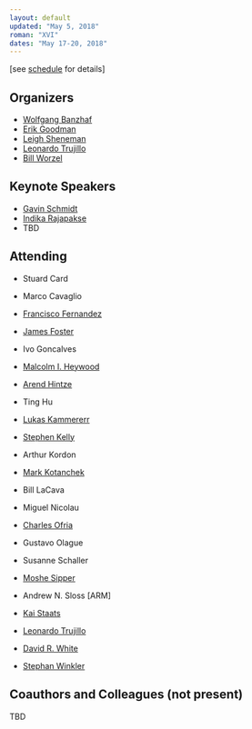 ```yaml
---
layout: default
updated: "May 5, 2018"
roman: "XVI"
dates: "May 17-20, 2018"
---
```

\[see [schedule](schedule.html) for details]

## Organizers

- [Wolfgang Banzhaf](http://www.cse.msu.edu/~banzhafw/)
- [Erik Goodman](https://www.egr.msu.edu/~goodman/)
- [Leigh Sheneman](http://www.leighsheneman.com)
- [Leonardo Trujillo](https://www.researchgate.net/lab/Leonardo-Trujillo-Lab)
- [Bill Worzel](https://www.spartaninnovations.org/bill-worzel)



## Keynote Speakers

- [Gavin Schmidt](https://en.wikipedia.org/wiki/Gavin_Schmidt)
- [Indika Rajapakse](https://bme.umich.edu/people/indika-rajapakse/)
- TBD

## Attending

- Stuard Card
- Marco Cavaglio
- [Francisco Fernandez]()
- [James Foster](http://people.ibest.uidaho.edu/~foster/)
- Ivo Goncalves
- [Malcolm I. Heywood](https://web.cs.dal.ca/~mheywood/)
- [Arend Hintze](http://hintzelab.msu.edu)
- Ting Hu
- [Lukas Kammererr](https://heal.heuristiclab.com/team/kammerer)
- [Stephen Kelly](http://stephenkelly.ca/?q=node/29)
- Arthur Kordon

- [Mark Kotanchek](http://www.evolved-analytics.com)
- Bill LaCava
- Miguel Nicolau
- [Charles Ofria](http://www.ofria.com)
- Gustavo Olague
- Susanne Schaller
- [Moshe Sipper]()
- Andrew N. Sloss [ARM]
- [Kai Staats](https://www.kaistaats.com)
- [Leonardo Trujillo](http://www.tree-lab.org/index.php/people-2/reserachers/46-leonardo-trujillo)
- [David R. White]()
- [Stephan Winkler](https://heal.heuristiclab.com/team/winkler)



## Coauthors and Colleagues (not present)

TBD
